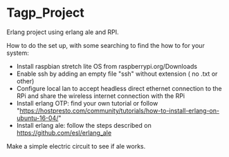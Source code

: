 # Tagp_Project
Erlang project using erlang ale and RPI.

How to do the set up, with some searching to find the how to for your system: 
- Install raspbian stretch lite OS from raspberrypi.org/Downloads
- Enable ssh by adding an empty file "ssh" without extension ( no .txt or other)
- Configure local lan to accept headless direct ethernet connection to the RPi and share the wireless internet connection with the RPi
- Install erlang OTP: find your own tutorial or follow "https://hostpresto.com/community/tutorials/how-to-install-erlang-on-ubuntu-16-04/" 
- Install erlang ale: follow the steps described on https://github.com/esl/erlang_ale

Make a simple electric circuit to see if ale works.
